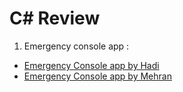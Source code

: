 # C# Review
1. Emergency console app : 
- <a href="https://github.com/C-Sharp-Guys/C-Sharp-Review/tree/main/Hadi">Emergency Console app by Hadi</a>
- <a href="https://github.com/C-Sharp-Guys/C-Sharp-Review/tree/Develop/Mehran">Emergency Console app by Mehran</a>
